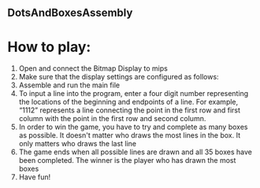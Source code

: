## DotsAndBoxesAssembly

# How to play:
  1. Open and connect the Bitmap Display to mips
  2. Make sure that the display settings are configured as follows:
  3. Assemble and run the main file
  4. To input a line into the program, enter a four digit number representing the locations of
  the beginning and endpoints of a line. For example, “1112” represents a line connecting the point in the first row and first column with the point in the first row and         second column.
  6. In order to win the game, you have to try and complete as many boxes as possible. It doesn't matter who draws the most lines in the box. It only matters who draws the       last line
  7. The game ends when all possible lines are drawn and all 35 boxes have been completed. The winner is the player who has drawn the most boxes
  8. Have fun!
